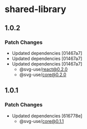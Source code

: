# shared-library

## 1.0.2

### Patch Changes

- Updated dependencies [01467a7]
- Updated dependencies [01467a7]
- Updated dependencies [01467a7]
  - @svg-use/react@0.2.0
  - @svg-use/core@0.2.0

## 1.0.1

### Patch Changes

- Updated dependencies [616778e]
  - @svg-use/core@0.1.1
